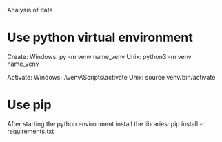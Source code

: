 Analysis of data

# Use python virtual environment
Create:
    Windows:
        py -m venv name_venv
    Unix:
        python3 -m venv name_venv

Activate:
    Windows:
        .\venv\Scripts\activate
    Unix:
        source venv/bin/activate

# Use pip
After starting the python environment install the libraries:
pip install -r requirements.txt